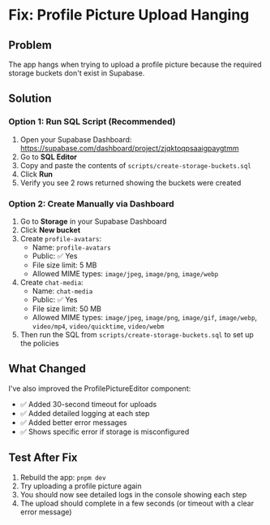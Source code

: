 # Fix: Profile Picture Upload Hanging

## Problem
The app hangs when trying to upload a profile picture because the required storage buckets don't exist in Supabase.

## Solution

### Option 1: Run SQL Script (Recommended)
1. Open your Supabase Dashboard: https://supabase.com/dashboard/project/zjqktoqpsaaigpaygtmm
2. Go to **SQL Editor**
3. Copy and paste the contents of `scripts/create-storage-buckets.sql`
4. Click **Run**
5. Verify you see 2 rows returned showing the buckets were created

### Option 2: Create Manually via Dashboard
1. Go to **Storage** in your Supabase Dashboard
2. Click **New bucket**
3. Create `profile-avatars`:
   - Name: `profile-avatars`
   - Public: ✅ Yes
   - File size limit: 5 MB
   - Allowed MIME types: `image/jpeg`, `image/png`, `image/webp`
4. Create `chat-media`:
   - Name: `chat-media`
   - Public: ✅ Yes  
   - File size limit: 50 MB
   - Allowed MIME types: `image/jpeg`, `image/png`, `image/gif`, `image/webp`, `video/mp4`, `video/quicktime`, `video/webm`
5. Then run the SQL from `scripts/create-storage-buckets.sql` to set up the policies

## What Changed
I've also improved the ProfilePictureEditor component:
- ✅ Added 30-second timeout for uploads
- ✅ Added detailed logging at each step
- ✅ Added better error messages
- ✅ Shows specific error if storage is misconfigured

## Test After Fix
1. Rebuild the app: `pnpm dev`
2. Try uploading a profile picture again
3. You should now see detailed logs in the console showing each step
4. The upload should complete in a few seconds (or timeout with a clear error message)

